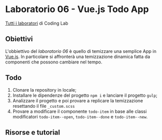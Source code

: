# Laboratorio 06 - Vue.js Todo App
[Tutti i laboratori](https://github.com/Mekit/coding-lab) di Coding Lab

## Obiettivi

L'obbiettivo del *laboratorio 06* è quello di temizzare una semplice App in [Vue.js](https://vuejs.org/).
In particolare si affronterà una temizzazione dinamica fatta da componenti che possono cambiare nel tempo.

## Todo

1. Clonare la repository in locale;
2. Installare le dipendenze del progetto `npm i` e lanciare il progetto `gulp`;
3. Analizzare il progetto e poi provare a replicare la temizzazione resettando il file `_custom.scss`
4. Provare a modificare il componente `todo-item` in base alle classi modificatori `todo-item--open`, `todo-item--done` e `todo-item--new`.

## Risorse e tutorial

